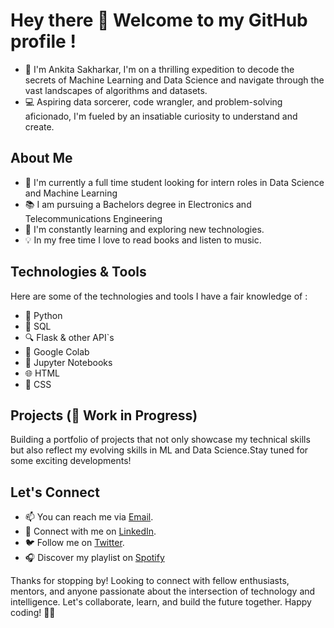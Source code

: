 # Hey there 👋 Welcome to my GitHub profile ! 

- 🤖 I'm Ankita Sakharkar,  I'm on a thrilling expedition to decode the secrets of Machine Learning and Data Science and navigate through the vast landscapes of algorithms and datasets.
- 💻 Aspiring data sorcerer, code wrangler, and problem-solving aficionado, I'm fueled by an insatiable curiosity to understand and create.

## About Me

- 🔭 I'm currently a full time student looking for intern roles in Data Science and Machine Learning
- 📚 I am pursuing a Bachelors degree in Electronics and Telecommunications Engineering
- 🌱 I'm constantly learning and exploring new technologies.
- 💡 In my free time I love to read books and listen to music.

## Technologies & Tools

Here are some of the technologies and tools I have a fair knowledge of :

- 🐍 Python
- 💽 SQL
- 🔍 Flask & other API`s
- 📓 Google Colab
- 📒 Jupyter Notebooks
- 🌐 HTML
- 🎨 CSS

## Projects (🚧 Work in Progress)

Building a portfolio of projects that not only showcase my technical skills but also reflect my evolving skills in ML and Data Science.Stay tuned for some exciting developments!

## Let's Connect

- 📫 You can reach me via [Email](mailto:ankitasakharkar@gmail.com).
- 🔗 Connect with me on [LinkedIn](https://www.linkedin.com/in/ankita-sakharkar-14b9699b/).
- 🐦 Follow me on [Twitter](https://twitter.com/memosfromanki).
- 🎧 Discover my playlist on [Spotify](https://open.spotify.com/user/j75a1c56tj3qxu36zhs5l6xv6?si=26095e65976c4f67)

Thanks for stopping by! Looking to connect with fellow enthusiasts, mentors, and anyone passionate about the intersection of technology and intelligence. Let's collaborate, learn, and build the future together. Happy coding! 🚀✨
